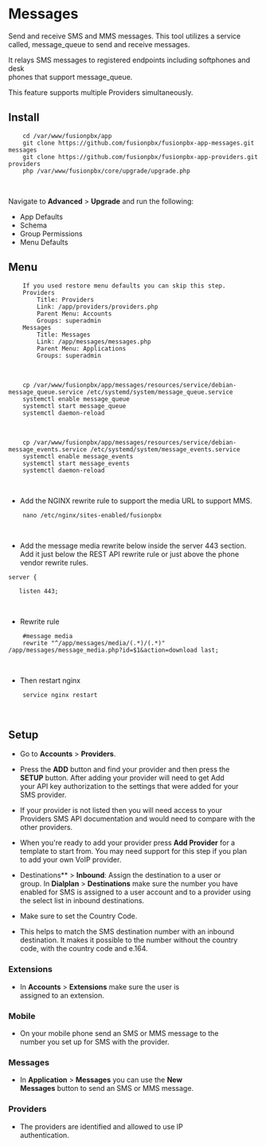 # Messages

Send and receive SMS and MMS messages. This tool utilizes a service   
called, message_queue to send and receive messages. 

It relays SMS messages to registered endpoints including softphones and desk   
phones that support message_queue. 

This feature supports multiple Providers simultaneously.   

## Install

```
    cd /var/www/fusionpbx/app
    git clone https://github.com/fusionpbx/fusionpbx-app-messages.git messages
    git clone https://github.com/fusionpbx/fusionpbx-app-providers.git providers
    php /var/www/fusionpbx/core/upgrade/upgrade.php
```

<br>

Navigate to **Advanced** > **Upgrade** and run the following:

-   App Defaults
-   Schema
-   Group Permissions
-   Menu Defaults

## Menu

```
    If you used restore menu defaults you can skip this step.
    Providers
        Title: Providers
        Link: /app/providers/providers.php
        Parent Menu: Accounts
        Groups: superadmin
    Messages
        Title: Messages
        Link: /app/messages/messages.php
        Parent Menu: Applications
        Groups: superadmin
```

<br>

```
    cp /var/www/fusionpbx/app/messages/resources/service/debian-message_queue.service /etc/systemd/system/message_queue.service
    systemctl enable message_queue
    systemctl start message_queue
    systemctl daemon-reload
```

<br>

```
    cp /var/www/fusionpbx/app/messages/resources/service/debian-message_events.service /etc/systemd/system/message_events.service
    systemctl enable message_events
    systemctl start message_events
    systemctl daemon-reload
```

<br>

-   Add the NGINX rewrite rule to support the media URL to support MMS.

```
    nano /etc/nginx/sites-enabled/fusionpbx
```
<br>

-   Add the message media rewrite below inside the server 443 section.   
    Add it just below the REST API rewrite rule or just above the phone   
    vendor rewrite rules.


```
server {

   listen 443;
```

<br>

-   Rewrite rule

```
    #message media
    rewrite "^/app/messages/media/(.*)/(.*)" /app/messages/message_media.php?id=$1&action=download last;
```

<br>

- Then restart nginx

```
    service nginx restart
```

<br>

## Setup

-   Go to **Accounts** > **Providers**.
-   Press the **ADD** button and find your provider and then press the   
    **SETUP** button. After adding your provider will need to get Add   
    your API key authorization to the settings that were added for your   
    SMS provider.   
    
-   If your provider is not listed then you will need access to your   
    Providers SMS API documentation and would need to compare with the   
    other providers.   
    
-   When you're ready to add your provider press **Add Provider** for a   
    template to start from. You may need support for this step if you plan   
    to add your own VoIP provider.   

-   Destinations** > **Inbound**: Assign the destination to a user or   
    group. In **Dialplan** > **Destinations** make sure the number you have   
    enabled for SMS is assigned to a user account and to a provider using   
    the select list in inbound destinations.   
       
-   Make sure to set the Country Code.

-   This helps to match the SMS destination number with an inbound   
    destination. It makes it possible to the number without the country   
    code, with the country code and e.164.   

### Extensions

-    In **Accounts** > **Extensions** make sure the user is   
     assigned to an extension.   

### Mobile

-    On your mobile phone send an SMS or MMS message to the   
     number you set up for SMS with the provider.   

### Messages

-    In **Application** > **Messages** you can use the **New   
     Messages** button to send an SMS or MMS message.   

### Providers

-    The providers are identified and allowed to use IP   
     authentication.   
